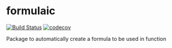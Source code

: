 # formulaic

[![Build Status](https://travis-ci.com/dachosen1/formulaic.svg?token=Vccc85T4kcPx9zLDqfTx&branch=master)](https://travis-ci.com/dachosen1/formulaic) [![codecov](https://codecov.io/gh/dachosen1/formulaic/branch/master/graph/badge.svg)](https://codecov.io/gh/dachosen1/formulaic)




Package to automatically create a formula to be used in function 
